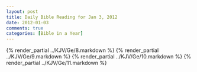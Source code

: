 ```yaml
---
layout: post
title: Daily Bible Reading for Jan 3, 2012
date: 2012-01-03
comments: true
categories: [Bible in a Year]
---
```

{% render_partial ../KJV/Ge/8.markdown %}
{% render_partial ../KJV/Ge/9.markdown %}
{% render_partial ../KJV/Ge/10.markdown %}
{% render_partial ../KJV/Ge/11.markdown %}
